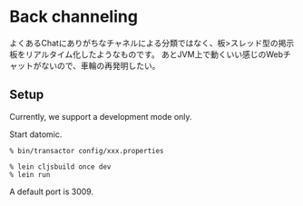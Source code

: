 # Back channeling

よくあるChatにありがちなチャネルによる分類ではなく、板>スレッド型の掲示板をリアルタイム化したようなものです。
あとJVM上で動くいい感じのWebチャットがないので、車輪の再発明したい。

## Setup

Currently, we support a development mode only.

Start datomic.

```
% bin/transactor config/xxx.properties
```

```
% lein cljsbuild once dev
% lein run
```

A default port is 3009.

